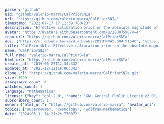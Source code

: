 ```yaml
---
parser: "github"
uid: "github/valerio-marra/CalPriorSNIa"
url: "https://github.com/valerio-marra/CalPriorSNIa"
timestamp: "2022-07-17 17:11:39.780723"
description: "Effective calibration prior on the absolute magnitude of Type Ia supernovae"
avatar: "https://avatars.githubusercontent.com/u/28807598?v=4"
repo_url: "https://github.com/valerio-marra/CalPriorSNIa"
doi: ["https://ui.adsabs.harvard.edu/abs/2021MNRAS.504.5164C", "https://ui.adsabs.harvard.edu/abs/2021ascl.soft06035C/abstract"]
title: "CalPriorSNIa: Effective calibration prior on the absolute magnitude of Type Ia supernovae"
name: "CalPriorSNIa"
full_name: "valerio-marra/CalPriorSNIa"
html_url: "https://github.com/valerio-marra/CalPriorSNIa"
created_at: "2019-06-27T12:34:33Z"
updated_at: "2021-12-12T16:06:34Z"
clone_url: "https://github.com/valerio-marra/CalPriorSNIa.git"
size: 1999
stargazers_count: 4
watchers_count: 4
language: "Mathematica"
license: {"key": "gpl-2.0", "name": "GNU General Public License v2.0", "spdx_id": "GPL-2.0", "url": "https://api.github.com/licenses/gpl-2.0", "node_id": "MDc6TGljZW5zZTg="}
subscribers_count: 1
owner: {"html_url": "https://github.com/valerio-marra", "avatar_url": "https://avatars.githubusercontent.com/u/28807598?v=4", "login": "valerio-marra", "type": "User"}
topics: ["supernovae", "cosmology", "wolfram-mathematica"]
date: "2024-05-11 14:21:29.776072"
---
```

